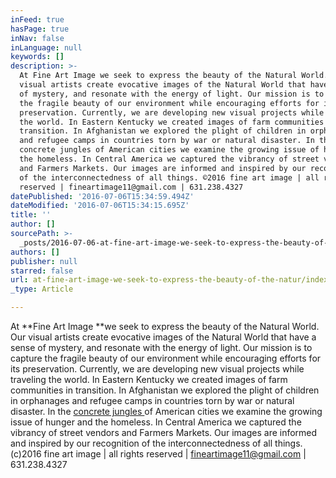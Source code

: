 ```yaml
---
inFeed: true
hasPage: true
inNav: false
inLanguage: null
keywords: []
description: >-
  At Fine Art Image we seek to express the beauty of the Natural World. Our
  visual artists create evocative images of the Natural World that have a sense
  of mystery, and resonate with the energy of light. Our mission is to capture
  the fragile beauty of our environment while encouraging efforts for its
  preservation. Currently, we are developing new visual projects while traveling
  the world. In Eastern Kentucky we created images of farm communities in
  transition. In Afghanistan we explored the plight of children in orphanages
  and refugee camps in countries torn by war or natural disaster. In the
  concrete jungles of American cities we examine the growing issue of hunger and
  the homeless. In Central America we captured the vibrancy of street vendors
  and Farmers Markets. Our images are informed and inspired by our recognition
  of the interconnectedness of all things. ©2016 fine art image | all rights
  reserved | fineartimage11@gmail.com | 631.238.4327
datePublished: '2016-07-06T15:34:59.494Z'
dateModified: '2016-07-06T15:34:15.695Z'
title: ''
author: []
sourcePath: >-
  _posts/2016-07-06-at-fine-art-image-we-seek-to-express-the-beauty-of-the-natur.md
authors: []
publisher: null
starred: false
url: at-fine-art-image-we-seek-to-express-the-beauty-of-the-natur/index.html
_type: Article

---
```

At **Fine Art Image **we seek to express the beauty of the Natural World. Our visual artists create evocative images of the Natural World that have a sense of mystery, and resonate with the energy of light. Our mission is to capture the fragile beauty of our environment while encouraging efforts for its preservation. Currently, we are developing new visual projects while traveling the world. In Eastern Kentucky we created images of farm communities in transition. In Afghanistan we explored the plight of children in orphanages and refugee camps in countries torn by war or natural disaster. In the [concrete jungles ][0]of American cities we examine the growing issue of hunger and the homeless. In Central America we captured the vibrancy of street vendors and Farmers Markets. Our images are informed and inspired by our recognition of the interconnectedness of all things. (c)2016 fine art image | all rights reserved | fineartimage11@gmail.com | 631.238.4327

[0]: www.concretejungles.us